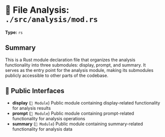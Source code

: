 # 📄 File Analysis: `./src/analysis/mod.rs`

**Type:** `rs`

## Summary
This is a Rust module declaration file that organizes the analysis functionality into three submodules: display, prompt, and summary. It serves as the entry point for the analysis module, making its submodules publicly accessible to other parts of the codebase.

## 🔌 Public Interfaces
- **display** (`📁 Module`)
  Public module containing display-related functionality for analysis results
- **prompt** (`📁 Module`)
  Public module containing prompt-related functionality for analysis operations
- **summary** (`📁 Module`)
  Public module containing summary-related functionality for analysis data
